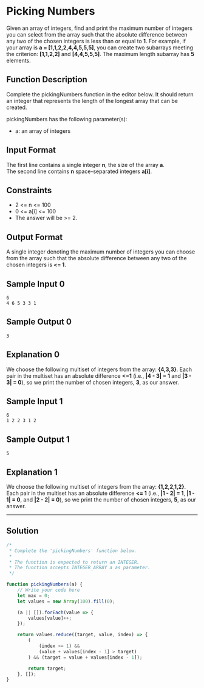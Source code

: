 # Picking Numbers

Given an array of integers, find and print the maximum number of integers you can select from the array such that the absolute difference between any two of the chosen integers is less than or equal to **1**. For example, if your array is **a = [1,1,2,2,4,4,5,5,5]**, you can create two subarrays meeting the criterion: **[1,1,2,2]** and **[4,4,5,5,5]**. The maximum length subarray has **5** elements.

## Function Description

Complete the pickingNumbers function in the editor below. It should return an integer that represents the length of the longest array that can be created.

pickingNumbers has the following parameter(s):

- a: an array of integers

## Input Format

The first line contains a single integer **n**, the size of the array **a**.<br/> 
The second line contains **n** space-separated integers **a[i]**.

## Constraints 

- 2 <= n <= 100
- 0 <= a[i] <= 100
- The answer will be >= 2.

## Output Format

A single integer denoting the maximum number of integers you can choose from the array such that the absolute difference between any two of the chosen integers is **<= 1**.

## Sample Input 0

```
6
4 6 5 3 3 1
```

## Sample Output 0

```
3
```

## Explanation 0

We choose the following multiset of integers from the array: **{4,3,3}**. Each pair in the multiset has an absolute difference **<=1** (i.e., **|4 - 3| = 1** and **|3 - 3| = 0**), so we print the number of chosen integers, **3**, as our answer.

## Sample Input 1

```
6
1 2 2 3 1 2
```

## Sample Output 1

```
5
```

## Explanation 1

We choose the following multiset of integers from the array: **{1,2,2,1,2}**. Each pair in the multiset has an absolute difference **<= 1** (i.e., **|1 - 2| = 1**, **|1 - 1| = 0**, and **|2 - 2| = 0**), so we print the number of chosen integers, **5**, as our answer.

---

## Solution

```javascript
/*
 * Complete the 'pickingNumbers' function below.
 *
 * The function is expected to return an INTEGER.
 * The function accepts INTEGER_ARRAY a as parameter.
 */

function pickingNumbers(a) {
    // Write your code here
    let max = 0;
    let values = new Array(100).fill(0);

    (a || []).forEach(value => {
        values[value]++;
    });

    return values.reduce((target, value, index) => {
        (
            (index >= 1) &&
            (value + values[index - 1] > target)
        ) && (target = value + values[index - 1]);

        return target;
    }, []);
}
```
